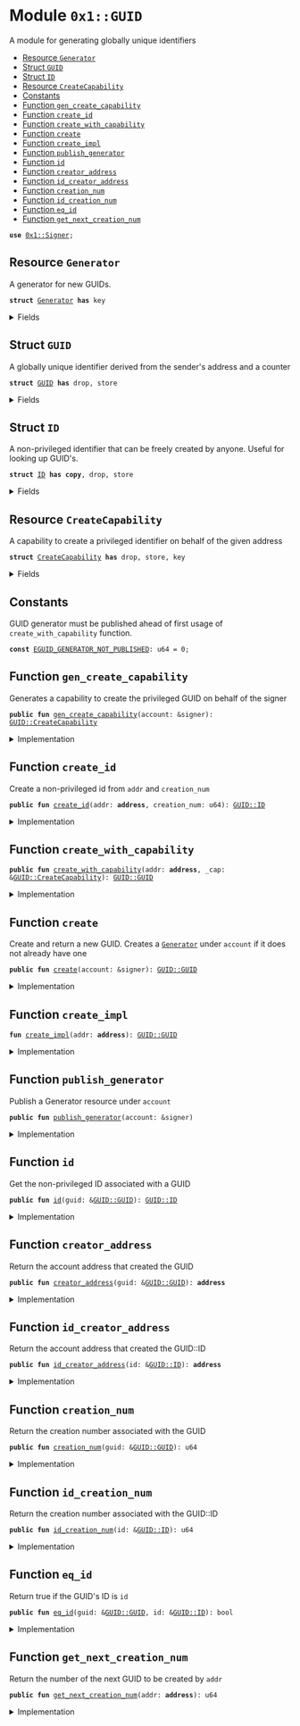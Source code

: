 
<a name="0x1_GUID"></a>

# Module `0x1::GUID`

A module for generating globally unique identifiers


-  [Resource `Generator`](#0x1_GUID_Generator)
-  [Struct `GUID`](#0x1_GUID_GUID)
-  [Struct `ID`](#0x1_GUID_ID)
-  [Resource `CreateCapability`](#0x1_GUID_CreateCapability)
-  [Constants](#@Constants_0)
-  [Function `gen_create_capability`](#0x1_GUID_gen_create_capability)
-  [Function `create_id`](#0x1_GUID_create_id)
-  [Function `create_with_capability`](#0x1_GUID_create_with_capability)
-  [Function `create`](#0x1_GUID_create)
-  [Function `create_impl`](#0x1_GUID_create_impl)
-  [Function `publish_generator`](#0x1_GUID_publish_generator)
-  [Function `id`](#0x1_GUID_id)
-  [Function `creator_address`](#0x1_GUID_creator_address)
-  [Function `id_creator_address`](#0x1_GUID_id_creator_address)
-  [Function `creation_num`](#0x1_GUID_creation_num)
-  [Function `id_creation_num`](#0x1_GUID_id_creation_num)
-  [Function `eq_id`](#0x1_GUID_eq_id)
-  [Function `get_next_creation_num`](#0x1_GUID_get_next_creation_num)


<pre><code><b>use</b> <a href="Signer.md#0x1_Signer">0x1::Signer</a>;
</code></pre>



<a name="0x1_GUID_Generator"></a>

## Resource `Generator`

A generator for new GUIDs.


<pre><code><b>struct</b> <a href="GUID.md#0x1_GUID_Generator">Generator</a> <b>has</b> key
</code></pre>



<details>
<summary>Fields</summary>


<dl>
<dt>
<code>counter: u64</code>
</dt>
<dd>
 A monotonically increasing counter
</dd>
</dl>


</details>

<a name="0x1_GUID_GUID"></a>

## Struct `GUID`

A globally unique identifier derived from the sender's address and a counter


<pre><code><b>struct</b> <a href="GUID.md#0x1_GUID">GUID</a> <b>has</b> drop, store
</code></pre>



<details>
<summary>Fields</summary>


<dl>
<dt>
<code>id: <a href="GUID.md#0x1_GUID_ID">GUID::ID</a></code>
</dt>
<dd>

</dd>
</dl>


</details>

<a name="0x1_GUID_ID"></a>

## Struct `ID`

A non-privileged identifier that can be freely created by anyone. Useful for looking up GUID's.


<pre><code><b>struct</b> <a href="GUID.md#0x1_GUID_ID">ID</a> <b>has</b> <b>copy</b>, drop, store
</code></pre>



<details>
<summary>Fields</summary>


<dl>
<dt>
<code>creation_num: u64</code>
</dt>
<dd>
 If creation_num is <code>i</code>, this is the <code>i+1</code>th GUID created by <code>addr</code>
</dd>
<dt>
<code>addr: <b>address</b></code>
</dt>
<dd>
 Address that created the GUID
</dd>
</dl>


</details>

<a name="0x1_GUID_CreateCapability"></a>

## Resource `CreateCapability`

A capability to create a privileged identifier on behalf of the given address


<pre><code><b>struct</b> <a href="GUID.md#0x1_GUID_CreateCapability">CreateCapability</a> <b>has</b> drop, store, key
</code></pre>



<details>
<summary>Fields</summary>


<dl>
<dt>
<code>addr: <b>address</b></code>
</dt>
<dd>

</dd>
</dl>


</details>

<a name="@Constants_0"></a>

## Constants


<a name="0x1_GUID_EGUID_GENERATOR_NOT_PUBLISHED"></a>

GUID generator must be published ahead of first usage of <code>create_with_capability</code> function.


<pre><code><b>const</b> <a href="GUID.md#0x1_GUID_EGUID_GENERATOR_NOT_PUBLISHED">EGUID_GENERATOR_NOT_PUBLISHED</a>: u64 = 0;
</code></pre>



<a name="0x1_GUID_gen_create_capability"></a>

## Function `gen_create_capability`

Generates a capability to create the privileged GUID on behalf of the signer


<pre><code><b>public</b> <b>fun</b> <a href="GUID.md#0x1_GUID_gen_create_capability">gen_create_capability</a>(account: &signer): <a href="GUID.md#0x1_GUID_CreateCapability">GUID::CreateCapability</a>
</code></pre>



<details>
<summary>Implementation</summary>


<pre><code><b>public</b> <b>fun</b> <a href="GUID.md#0x1_GUID_gen_create_capability">gen_create_capability</a>(account: &signer): <a href="GUID.md#0x1_GUID_CreateCapability">CreateCapability</a> {
    <b>let</b> addr = <a href="Signer.md#0x1_Signer_address_of">Signer::address_of</a>(account);
    <b>if</b> (!<b>exists</b>&lt;<a href="GUID.md#0x1_GUID_Generator">Generator</a>&gt;(addr)) {
        <b>move_to</b>(account, <a href="GUID.md#0x1_GUID_Generator">Generator</a> { counter: 0 })
    };
    <a href="GUID.md#0x1_GUID_CreateCapability">CreateCapability</a> { addr }
}
</code></pre>



</details>

<a name="0x1_GUID_create_id"></a>

## Function `create_id`

Create a non-privileged id from <code>addr</code> and <code>creation_num</code>


<pre><code><b>public</b> <b>fun</b> <a href="GUID.md#0x1_GUID_create_id">create_id</a>(addr: <b>address</b>, creation_num: u64): <a href="GUID.md#0x1_GUID_ID">GUID::ID</a>
</code></pre>



<details>
<summary>Implementation</summary>


<pre><code><b>public</b> <b>fun</b> <a href="GUID.md#0x1_GUID_create_id">create_id</a>(addr: <b>address</b>, creation_num: u64): <a href="GUID.md#0x1_GUID_ID">ID</a> {
    <a href="GUID.md#0x1_GUID_ID">ID</a> { creation_num, addr }
}
</code></pre>



</details>

<a name="0x1_GUID_create_with_capability"></a>

## Function `create_with_capability`



<pre><code><b>public</b> <b>fun</b> <a href="GUID.md#0x1_GUID_create_with_capability">create_with_capability</a>(addr: <b>address</b>, _cap: &<a href="GUID.md#0x1_GUID_CreateCapability">GUID::CreateCapability</a>): <a href="GUID.md#0x1_GUID_GUID">GUID::GUID</a>
</code></pre>



<details>
<summary>Implementation</summary>


<pre><code><b>public</b> <b>fun</b> <a href="GUID.md#0x1_GUID_create_with_capability">create_with_capability</a>(addr: <b>address</b>, _cap: &<a href="GUID.md#0x1_GUID_CreateCapability">CreateCapability</a>): <a href="GUID.md#0x1_GUID">GUID</a> <b>acquires</b> <a href="GUID.md#0x1_GUID_Generator">Generator</a> {
    <b>assert</b>!(<b>exists</b>&lt;<a href="GUID.md#0x1_GUID_Generator">Generator</a>&gt;(addr), <a href="GUID.md#0x1_GUID_EGUID_GENERATOR_NOT_PUBLISHED">EGUID_GENERATOR_NOT_PUBLISHED</a>);
    <a href="GUID.md#0x1_GUID_create_impl">create_impl</a>(addr)
}
</code></pre>



</details>

<a name="0x1_GUID_create"></a>

## Function `create`

Create and return a new GUID. Creates a <code><a href="GUID.md#0x1_GUID_Generator">Generator</a></code> under <code>account</code>
if it does not already have one


<pre><code><b>public</b> <b>fun</b> <a href="GUID.md#0x1_GUID_create">create</a>(account: &signer): <a href="GUID.md#0x1_GUID_GUID">GUID::GUID</a>
</code></pre>



<details>
<summary>Implementation</summary>


<pre><code><b>public</b> <b>fun</b> <a href="GUID.md#0x1_GUID_create">create</a>(account: &signer): <a href="GUID.md#0x1_GUID">GUID</a> <b>acquires</b> <a href="GUID.md#0x1_GUID_Generator">Generator</a> {
    <b>let</b> addr = <a href="Signer.md#0x1_Signer_address_of">Signer::address_of</a>(account);
    <b>if</b> (!<b>exists</b>&lt;<a href="GUID.md#0x1_GUID_Generator">Generator</a>&gt;(addr)) {
        <b>move_to</b>(account, <a href="GUID.md#0x1_GUID_Generator">Generator</a> { counter: 0 })
    };
    <a href="GUID.md#0x1_GUID_create_impl">create_impl</a>(addr)
}
</code></pre>



</details>

<a name="0x1_GUID_create_impl"></a>

## Function `create_impl`



<pre><code><b>fun</b> <a href="GUID.md#0x1_GUID_create_impl">create_impl</a>(addr: <b>address</b>): <a href="GUID.md#0x1_GUID_GUID">GUID::GUID</a>
</code></pre>



<details>
<summary>Implementation</summary>


<pre><code><b>fun</b> <a href="GUID.md#0x1_GUID_create_impl">create_impl</a>(addr: <b>address</b>): <a href="GUID.md#0x1_GUID">GUID</a> <b>acquires</b> <a href="GUID.md#0x1_GUID_Generator">Generator</a> {
    <b>let</b> generator = <b>borrow_global_mut</b>&lt;<a href="GUID.md#0x1_GUID_Generator">Generator</a>&gt;(addr);
    <b>let</b> creation_num = generator.counter;
    generator.counter = creation_num + 1;
    <a href="GUID.md#0x1_GUID">GUID</a> { id: <a href="GUID.md#0x1_GUID_ID">ID</a> { creation_num, addr } }
}
</code></pre>



</details>

<a name="0x1_GUID_publish_generator"></a>

## Function `publish_generator`

Publish a Generator resource under <code>account</code>


<pre><code><b>public</b> <b>fun</b> <a href="GUID.md#0x1_GUID_publish_generator">publish_generator</a>(account: &signer)
</code></pre>



<details>
<summary>Implementation</summary>


<pre><code><b>public</b> <b>fun</b> <a href="GUID.md#0x1_GUID_publish_generator">publish_generator</a>(account: &signer) {
    <b>move_to</b>(account, <a href="GUID.md#0x1_GUID_Generator">Generator</a> { counter: 0 })
}
</code></pre>



</details>

<a name="0x1_GUID_id"></a>

## Function `id`

Get the non-privileged ID associated with a GUID


<pre><code><b>public</b> <b>fun</b> <a href="GUID.md#0x1_GUID_id">id</a>(guid: &<a href="GUID.md#0x1_GUID_GUID">GUID::GUID</a>): <a href="GUID.md#0x1_GUID_ID">GUID::ID</a>
</code></pre>



<details>
<summary>Implementation</summary>


<pre><code><b>public</b> <b>fun</b> <a href="GUID.md#0x1_GUID_id">id</a>(guid: &<a href="GUID.md#0x1_GUID">GUID</a>): <a href="GUID.md#0x1_GUID_ID">ID</a> {
    *&guid.id
}
</code></pre>



</details>

<a name="0x1_GUID_creator_address"></a>

## Function `creator_address`

Return the account address that created the GUID


<pre><code><b>public</b> <b>fun</b> <a href="GUID.md#0x1_GUID_creator_address">creator_address</a>(guid: &<a href="GUID.md#0x1_GUID_GUID">GUID::GUID</a>): <b>address</b>
</code></pre>



<details>
<summary>Implementation</summary>


<pre><code><b>public</b> <b>fun</b> <a href="GUID.md#0x1_GUID_creator_address">creator_address</a>(guid: &<a href="GUID.md#0x1_GUID">GUID</a>): <b>address</b> {
    guid.id.addr
}
</code></pre>



</details>

<a name="0x1_GUID_id_creator_address"></a>

## Function `id_creator_address`

Return the account address that created the GUID::ID


<pre><code><b>public</b> <b>fun</b> <a href="GUID.md#0x1_GUID_id_creator_address">id_creator_address</a>(id: &<a href="GUID.md#0x1_GUID_ID">GUID::ID</a>): <b>address</b>
</code></pre>



<details>
<summary>Implementation</summary>


<pre><code><b>public</b> <b>fun</b> <a href="GUID.md#0x1_GUID_id_creator_address">id_creator_address</a>(id: &<a href="GUID.md#0x1_GUID_ID">ID</a>): <b>address</b> {
    id.addr
}
</code></pre>



</details>

<a name="0x1_GUID_creation_num"></a>

## Function `creation_num`

Return the creation number associated with the GUID


<pre><code><b>public</b> <b>fun</b> <a href="GUID.md#0x1_GUID_creation_num">creation_num</a>(guid: &<a href="GUID.md#0x1_GUID_GUID">GUID::GUID</a>): u64
</code></pre>



<details>
<summary>Implementation</summary>


<pre><code><b>public</b> <b>fun</b> <a href="GUID.md#0x1_GUID_creation_num">creation_num</a>(guid: &<a href="GUID.md#0x1_GUID">GUID</a>): u64 {
    guid.id.creation_num
}
</code></pre>



</details>

<a name="0x1_GUID_id_creation_num"></a>

## Function `id_creation_num`

Return the creation number associated with the GUID::ID


<pre><code><b>public</b> <b>fun</b> <a href="GUID.md#0x1_GUID_id_creation_num">id_creation_num</a>(id: &<a href="GUID.md#0x1_GUID_ID">GUID::ID</a>): u64
</code></pre>



<details>
<summary>Implementation</summary>


<pre><code><b>public</b> <b>fun</b> <a href="GUID.md#0x1_GUID_id_creation_num">id_creation_num</a>(id: &<a href="GUID.md#0x1_GUID_ID">ID</a>): u64 {
    id.creation_num
}
</code></pre>



</details>

<a name="0x1_GUID_eq_id"></a>

## Function `eq_id`

Return true if the GUID's ID is <code>id</code>


<pre><code><b>public</b> <b>fun</b> <a href="GUID.md#0x1_GUID_eq_id">eq_id</a>(guid: &<a href="GUID.md#0x1_GUID_GUID">GUID::GUID</a>, id: &<a href="GUID.md#0x1_GUID_ID">GUID::ID</a>): bool
</code></pre>



<details>
<summary>Implementation</summary>


<pre><code><b>public</b> <b>fun</b> <a href="GUID.md#0x1_GUID_eq_id">eq_id</a>(guid: &<a href="GUID.md#0x1_GUID">GUID</a>, id: &<a href="GUID.md#0x1_GUID_ID">ID</a>): bool {
    &guid.id == id
}
</code></pre>



</details>

<a name="0x1_GUID_get_next_creation_num"></a>

## Function `get_next_creation_num`

Return the number of the next GUID to be created by <code>addr</code>


<pre><code><b>public</b> <b>fun</b> <a href="GUID.md#0x1_GUID_get_next_creation_num">get_next_creation_num</a>(addr: <b>address</b>): u64
</code></pre>



<details>
<summary>Implementation</summary>


<pre><code><b>public</b> <b>fun</b> <a href="GUID.md#0x1_GUID_get_next_creation_num">get_next_creation_num</a>(addr: <b>address</b>): u64 <b>acquires</b> <a href="GUID.md#0x1_GUID_Generator">Generator</a> {
    <b>if</b> (!<b>exists</b>&lt;<a href="GUID.md#0x1_GUID_Generator">Generator</a>&gt;(addr)) {
        0
    } <b>else</b> {
        <b>borrow_global</b>&lt;<a href="GUID.md#0x1_GUID_Generator">Generator</a>&gt;(addr).counter
    }
}
</code></pre>



</details>


[//]: # ("File containing references which can be used from documentation")
